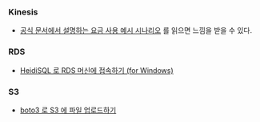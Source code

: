 ### Kinesis

* [공식 문서에서 설명하는 요금 사용 예시 시나리오](https://aws.amazon.com/ko/kinesis/streams/pricing/) 를 읽으면 느낌을 받을 수 있다.

### RDS

* [HeidiSQL 로 RDS 머신에 접속하기 (for Windows)](rds-connect-to-remote-server-with-heidi-sql.md)

### S3

* [boto3 로 S3 에 파일 업로드하기](s3.md)
